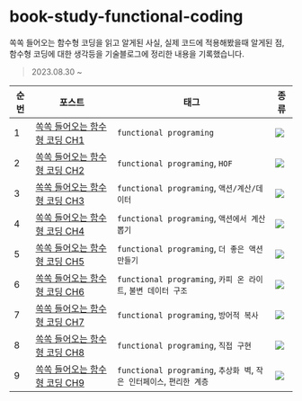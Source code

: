 # book-study-functional-coding

쏙쏙 들어오는 함수형 코딩을 읽고 알게된 사실, 실제 코드에 적용해봤을때 알게된 점, 함수형 코딩에 대한 생각등을 기술블로그에 정리한 내용을 기록했습니다.

> 2023.08.30 ~ 

| 순번 | 포스트   | 태그    | 종류 |
| ---- | ---- | --- | --- |
| 1 | [쏙쏙 들어오는 함수형 코딩 CH1](https://velog.io/@qmflf556/%EC%8F%99%EC%8F%99-%EB%93%A4%EC%96%B4%EC%98%A4%EB%8A%94-%ED%95%A8%EC%88%98%ED%98%95-%EC%BD%94%EB%94%A9-CH1) | `functional programing` | ![](https://img.shields.io/static/v1?label=&message=book&color=salmon) |
| 2 | [쏙쏙 들어오는 함수형 코딩 CH2](https://velog.io/@qmflf556/%EC%8F%99%EC%8F%99-%EB%93%A4%EC%96%B4%EC%98%A4%EB%8A%94-%ED%95%A8%EC%88%98%ED%98%95-%EC%BD%94%EB%94%A9-CH1) | `functional programing`, `HOF` | ![](https://img.shields.io/static/v1?label=&message=book&color=salmon) |
| 3 | [쏙쏙 들어오는 함수형 코딩 CH3](https://velog.io/@qmflf556/%EC%8F%99%EC%8F%99-%EB%93%A4%EC%96%B4%EC%98%A4%EB%8A%94-%ED%95%A8%EC%88%98%ED%98%95-%EC%BD%94%EB%94%A9-CH1) | `functional programing`, `액션/계산/데이터` | ![](https://img.shields.io/static/v1?label=&message=book&color=salmon) |
| 4 | [쏙쏙 들어오는 함수형 코딩 CH4](https://velog.io/@qmflf556/%EC%8F%99%EC%8F%99-%EB%93%A4%EC%96%B4%EC%98%A4%EB%8A%94-%ED%95%A8%EC%88%98%ED%98%95-%EC%BD%94%EB%94%A9-CH4) | `functional programing`, `액션에서 계산 뽑기` | ![](https://img.shields.io/static/v1?label=&message=book&color=salmon) |
| 5 | [쏙쏙 들어오는 함수형 코딩 CH5](https://velog.io/@qmflf556/%EC%8F%99%EC%8F%99-%EB%93%A4%EC%96%B4%EC%98%A4%EB%8A%94-%ED%95%A8%EC%88%98%ED%98%95-%EC%BD%94%EB%94%A9-CH5) | `functional programing`, `더 좋은 액션 만들기` | ![](https://img.shields.io/static/v1?label=&message=book&color=salmon) |
| 6 | [쏙쏙 들어오는 함수형 코딩 CH6](https://velog.io/@qmflf556/%EC%8F%99%EC%8F%99-%EB%93%A4%EC%96%B4%EC%98%A4%EB%8A%94-%ED%95%A8%EC%88%98%ED%98%95-%EC%BD%94%EB%94%A9-CH6) | `functional programing`, `카피 온 라이트`, `불변 데이터 구조` | ![](https://img.shields.io/static/v1?label=&message=book&color=salmon) |
| 7 | [쏙쏙 들어오는 함수형 코딩 CH7](https://velog.io/@qmflf556/%EC%8F%99%EC%8F%99-%EB%93%A4%EC%96%B4%EC%98%A4%EB%8A%94-%ED%95%A8%EC%88%98%ED%98%95-%EC%BD%94%EB%94%A9-CH7) | `functional programing`, `방어적 복사` | ![](https://img.shields.io/static/v1?label=&message=book&color=salmon) |
| 8 | [쏙쏙 들어오는 함수형 코딩 CH8](https://velog.io/@qmflf556/%EC%8F%99%EC%8F%99-%EB%93%A4%EC%96%B4%EC%98%A4%EB%8A%94-%ED%95%A8%EC%88%98%ED%98%95-%EC%BD%94%EB%94%A9-CH8) | `functional programing`, `직접 구현` | ![](https://img.shields.io/static/v1?label=&message=book&color=salmon) |
| 9 | [쏙쏙 들어오는 함수형 코딩 CH9](https://velog.io/@qmflf556/%EC%8F%99%EC%8F%99-%EB%93%A4%EC%96%B4%EC%98%A4%EB%8A%94-%ED%95%A8%EC%88%98%ED%98%95-%EC%BD%94%EB%94%A9-CH9) | `functional programing`, `추상화 벽`, `작은 인터페이스`, `편리한 계층` | ![](https://img.shields.io/static/v1?label=&message=book&color=salmon) |
